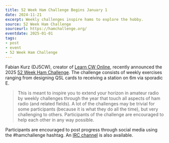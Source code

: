 ```yaml
---
title: 52 Week Ham Challenge Begins January 1
date: 2024-11-21
excerpt: Weekly challenges inspire hams to explore the hobby.
source: 52 Week Ham Challenge
sourceurl: https://hamchallenge.org/
eventdate: 2025-01-01
tags:
- post
- event
- 52 Week Ham Challenge
---
```

Fabian Kurz (DJ5CW), creator of [Learn CW Online](https://lcwo.net/), recently announced the 2025 [52 Week Ham Challenge](https://hamchallenge.org/). The challenge consists of weekly exercises ranging from designing QSL cards to receiving a station on 6m via sporadic E.

> This is meant to inspire you to extend your horizon in amateur radio by weekly challenges through the year that touch all aspects of ham radio (and related fields). A lot of the challenges may be trivial for some participants (because it is what they do all the time), but very challenging to others. Participants of the challenge are encouraged to help each other in any way possible.

Participants are encouraged to post progress through social media using the #hamchallenge hashtag. An [IRC channel](https://web.libera.chat/#hamchallenge) is also available.